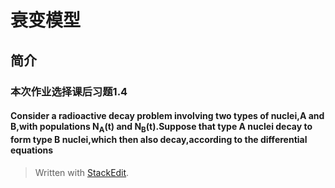 <h1 id="衰变模型">衰变模型</h1>



<h2 id="简介">简介</h2>



<h3 id="本次作业选择课后习题14">本次作业选择课后习题1.4</h3>



<h4 id="consider-a-radioactive-decay-problem-involving-two-types-of-nucleia-and-bwith-populations-nat-and-nbtsuppose-that-type-a-nuclei-decay-to-form-type-b-nucleiwhich-then-also-decayaccording-to-the-differential-equations">Consider a radioactive decay problem involving two types of nuclei,A and B,with populations N<sub>A</sub>(t) and N<sub>B</sub>(t).Suppose that type A nuclei decay to form type B nuclei,which then also decay,according to the differential equations</h4>

<p><script id="MathJax-Element-3" type="math/tex">N_A</script></p>

<blockquote>
  <p>Written with <a href="https://stackedit.io/">StackEdit</a>.</p>
</blockquote>